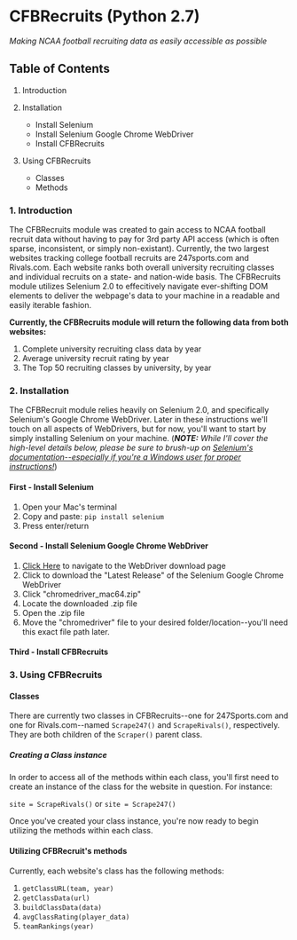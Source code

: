 # CFBRecruits (Python 2.7)

*Making NCAA football recruiting data as easily accessible as possible*

## Table of Contents

1. Introduction

2. Installation
   - Install Selenium
   - Install Selenium Google Chrome WebDriver
   - Install CFBRecruits
   
3. Using CFBRecruits
   - Classes
   - Methods

### 1. Introduction

The CFBRecruits module was created to gain access to NCAA football recruit data without having to pay for 3rd party API access (which is often sparse, inconsistent, or simply non-existant). Currently, the two largest websites tracking college football recruits are 247sports.com and Rivals.com. Each website ranks both overall university recruiting classes and individual recruits on a state- and nation-wide basis. The CFBRecruits module utilizes Selenium 2.0 to effecitively navigate ever-shifting DOM elements to deliver the webpage's data to your machine in a readable and easily iterable fashion.

**Currently, the CFBRecruits module will return the following data from both websites:**

1. Complete university recruiting class data by year
2. Average university recruit rating by year
3. The Top 50 recruiting classes by university, by year

### 2. Installation

The CFBRecruit module relies heavily on Selenium 2.0, and specifically Selenium's Google Chrome WebDriver. Later in these instructions we'll touch on all aspects of WebDrivers, but for now, you'll want to start by simply installing Selenium on your machine. (***NOTE:*** *While I'll cover the high-level details below, please be sure to brush-up on [Selenium's documentation--especially if you're a Windows user for proper instructions!](https://selenium-python.readthedocs.io/installation.html)*)

#### First - Install Selenium

1. Open your Mac's terminal
2. Copy and paste: `pip install selenium`
3. Press enter/return

#### Second - Install Selenium Google Chrome WebDriver

1. [Click Here](https://sites.google.com/a/chromium.org/chromedriver/downloads) to navigate to the WebDriver download page
2. Click to download the "Latest Release" of the Selenium Google Chrome WebDriver
3. Click "chromedriver_mac64.zip"
4. Locate the downloaded .zip file
5. Open the .zip file
6. Move the "chromedriver" file to your desired folder/location--you'll need this exact file path later.

#### Third - Install CFBRecruits

### 3. Using CFBRecruits

#### Classes

There are currently two classes in CFBRecruits--one for 247Sports.com and one for Rivals.com--named `Scrape247()` and `ScrapeRivals()`, respectively. They are both children of the `Scraper()` parent class.

##### Creating a Class instance

In order to access all of the methods within each class, you'll first need to create an instance of the class for the website in question. For instance:

`site = ScrapeRivals()` or `site = Scrape247()`

Once you've created your class instance, you're now ready to begin utilizing the methods within each class.

#### Utilizing CFBRecruit's methods

Currently, each website's class has the following methods:

1. `getClassURL(team, year)`
2. `getClassData(url)`
3. `buildClassData(data)`
4. `avgClassRating(player_data)`
5. `teamRankings(year)`

